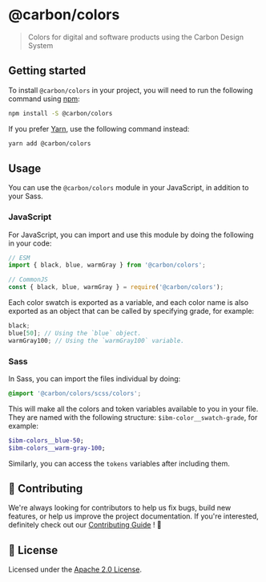 # @carbon/colors

> Colors for digital and software products using the Carbon Design
> System

## Getting started

To install `@carbon/colors` in your project, you will need to run the
following command using [npm](https://www.npmjs.com/):

```bash
npm install -S @carbon/colors
```

If you prefer [Yarn](https://yarnpkg.com/en/), use the following
command instead:

```bash
yarn add @carbon/colors
```

## Usage

You can use the `@carbon/colors` module in your JavaScript, in
addition to your Sass.

### JavaScript

For JavaScript, you can import and use this module by doing the
following in your code:

```js
// ESM
import { black, blue, warmGray } from '@carbon/colors';

// CommonJS
const { black, blue, warmGray } = require('@carbon/colors');
```

Each color swatch is exported as a variable, and each color name is also exported as an object that can be called
by specifying grade, for example:

```js
black;
blue[50]; // Using the `blue` object.
warmGray100; // Using the `warmGray100` variable.
```

### Sass

In Sass, you can import the files individual by doing:

```scss
@import '@carbon/colors/scss/colors';
```

This will make all the colors and token variables available to you in
your file. They are named with the following structure: `$ibm-color__swatch-grade`, for example:

```scss
$ibm-colors__blue-50;
$ibm-colors__warm-gray-100;
```

Similarly, you can access the `tokens` variables after including them.

## 🙌 Contributing

We're always looking for contributors to help us fix bugs, build new
features, or help us improve the project documentation. If you're
interested, definitely check out our [Contributing Guide](/.github/CONTRIBUTING.md)
! 👀

## 📝 License

Licensed under the [Apache 2.0 License](/LICENSE).
